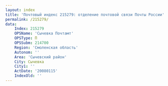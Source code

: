 ```yaml
---
layout: index
title: 'Почтовый индекс 215279: отделение почтовой связи Почты России'
permalink: /215279/
data:
    Index: 215279
    OPSName: 'Сычевка Почтамт'
    OPSType: П
    OPSSubm: 214700
    Region: 'Смоленская область'
    Autonom: ''
    Area: 'Сычевский район'
    City: Сычевка
    City1: ''
    ActDate: '20080115'
    IndexOld: ''
---
```

